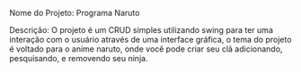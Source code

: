 Nome do Projeto: Programa Naruto

Descrição: O projeto é um CRUD simples utilizando swing para ter uma interação com o usuário através de uma interface gráfica, o tema do projeto é voltado para o anime naruto, onde você pode criar seu clã adicionando, pesquisando, e removendo seu ninja.